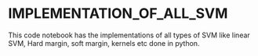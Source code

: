 # IMPLEMENTATION_OF_ALL_SVM
 This code notebook has the implementations of all types of SVM like linear SVM, Hard margin, soft margin, kernels etc done in python.

